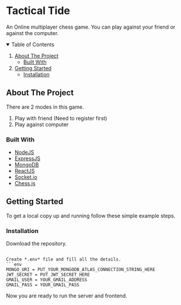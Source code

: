 # Tactical Tide
An Online multiplayer chess game. You can play against your friend or against the computer.

<details open="open">
  <summary>Table of Contents</summary>
  <ol>
    <li>
      <a href="#about-the-project">About The Project</a>
      <ul>
        <li><a href="#built-with">Built With</a></li>
      </ul>
    </li>
    <li>
      <a href="#getting-started">Getting Started</a>
      <ul>
        <li><a href="#installation">Installation</a></li>
      </ul>
    </li>
  </ol>
</details>

## About The Project

There are 2 modes in this game.<br />
 1. Play with friend (Need to register first)<br />
 2. Play against computer<br />


### Built With

* [NodeJS](https://nodejs.org/en/)
* [ExpressJS](https://expressjs.com/)
* [MongoDB](https://www.mongodb.com/1)
* [ReactJS](https://reactjs.org/)
* [Socket.io](https://socket.io/)
* [Chess.js](https://github.com/jhlywa/chess.js)

<!-- GETTING STARTED -->
## Getting Started

To get a local copy up and running follow these simple example steps.

### Installation

Download the repository.
```

Create *.env* file and fill all the details.
```env
MONGO_URI = PUT_YOUR_MONGODB_ATLAS_CONNECTION_STRING_HERE
JWT_SECRET = PUT_JWT_SECRET_HERE
GMAIL_USER = YOUR_GMAIL_ADDRESS
GMAIL_PASS = YOUR_GMAIL_PASS
```

Now you are ready to run the server and frontend.
<br />



